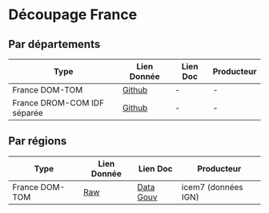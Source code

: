 # Découpage France 

## Par départements

| Type | Lien Donnée | Lien Doc | Producteur |
| --- | --- | --- | --- |
| France DOM-TOM | [Github](https://github.com/betagouv/Ressources-techniques/blob/main/cartes-geojson/France-DOM-TOM.geojson) | - | - |
| France DROM-COM IDF séparée | [Github](https://github.com/betagouv/Ressources-techniques/blob/main/cartes-geojson/France-DROM-COM-IDF-separee.geojson) | - | - |

## Par régions
| Type | Lien Donnée | Lien Doc | Producteur |
| --- | --- | --- | --- |
| France DOM-TOM | [Raw](https://static.data.gouv.fr/resources/contours-des-communes-de-france-simplifie-avec-regions-et-departement-doutre-mer-rapproches/20210523-142617/a-reg2021.json) | [Data Gouv](https://www.data.gouv.fr/fr/datasets/contours-des-communes-de-france-simplifie-avec-regions-et-departement-doutre-mer-rapproches/) | icem7 (données IGN) |
